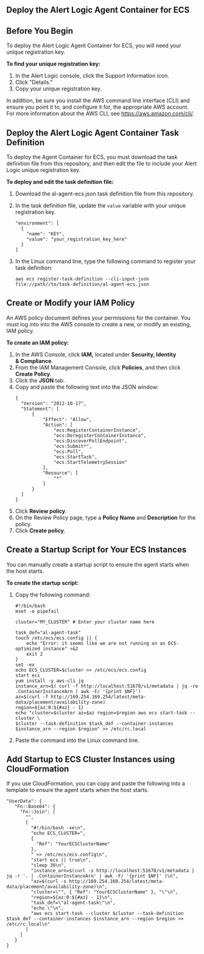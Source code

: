 ## Deploy the Alert Logic Agent Container for ECS

## Before You Begin
To deploy the Alert Logic Agent Container for ECS, you will need your unique registration key. 

**To find your unique registration key:**

1. In the Alert Logic console, click the Support Information icon.
2. Click "Details."
3. Copy your unique registration key.

In addition, be sure you install the AWS command line interface (CLI) and ensure you point it to, and configure it for, the appropriate AWS account. For more information about the AWS CLI, see https://aws.amazon.com/cli/. 

## Deploy the Alert Logic Agent Container Task Definition
To deploy the Agent Container for ECS, you must download the task definition file from this repository, and then edit the file to include your Alert Logic unique registration key.

**To deploy and edit the task definition file:**
1. Download the al-agent-ecs.json task definition file from this repository.

2. In the task definition file, update the ```value``` variable with your unique registration key.
   ```
   "environment": [
     {
       "name": "KEY",
       "value": "your_registration_key_here"
     }
   ]
   ```
3. In the Linux command line, type the following command to register your task definition:
   ```
   aws ecs register-task-definition --cli-input-json file://path//to/task-definition/al-agent-ecs.json
   ```
   
## Create or Modify your IAM Policy
An AWS policy document defines your permissions for the container. You must log into into the AWS console to create a new, or modify an existing, IAM policy.

**To create an IAM policy:** 

1. In the AWS Console, click **IAM,** located under **Security, Identity & Compliance**.
2. From the IAM Management Console, click **Policies**, and then click **Create Policy**.
3. Click the **JSON** tab.
4. Copy and paste the following text into the JSON window:
   ```
   {
     "Version": "2012-10-17",
     "Statement": [
         {
             "Effect": "Allow",
             "Action": [
                 "ecs:RegisterContainerInstance",
                 "ecs:DeregisterContainerInstance",
                 "ecs:DiscoverPollEndpoint",
                 "ecs:Submit*",
                 "ecs:Poll",
                 "ecs:StartTask",
                 "ecs:StartTelemetrySession"
             ],
             "Resource": [
                 "*"
             ]
         }
     ]
   }
   ```
5. Click **Review policy**.
6. On the Review Policy page, type a **Policy Name** and **Description** for the policy.
7. Click **Create policy**.
   
## Create a Startup Script for Your ECS Instances
You can manually create a startup script to ensure the agent starts when the host starts. 

**To create the startup script:**
1. Copy the following command:
   ```
   #!/bin/bash
   mset -o pipefail

   cluster="MY_CLUSTER" # Enter your cluster name here

   task_def="al-agent-task"
   touch /etc/ecs/ecs.config || {
       echo "Error: it seems like we are not running on an ECS-optimized instance" >&2
       exit 2
   }
   set -ex
   echo ECS_CLUSTER=$cluster >> /etc/ecs/ecs.config
   start ecs
   yum install -y aws-cli jq
   instance_arn=$( curl -f http://localhost:51678/v1/metadata | jq -re .ContainerInstanceArn | awk -F/ '{print $NF}')
   az=$(curl -f http://169.254.169.254/latest/meta-data/placement/availability-zone)
   region=${az:0:${#az} - 1}
   echo "cluster=$cluster az=$az region=$region aws ecs start-task --cluster \
   $cluster --task-definition $task_def --container-instances $instance_arn --region $region" >> /etc/rc.local
   ```
2. Paste the command into the Linux command line. 

## Add Startup to ECS Cluster Instances using CloudFormation 
If you use CloudFormation, you can copy and paste the following into a template to ensure the agent starts when the host starts. 

   ```
   "UserData": {
      "Fn::Base64": {
        "Fn::Join": [
          "",
          [
            "#!/bin/bash -xe\n",
            "echo ECS_CLUSTER=",
            {
              "Ref": "YourECSClusterName"
            },
            " >> /etc/ecs/ecs.config\n",
            "start ecs || true\n",
            "sleep 30\n",
            "instance_arn=$(curl -s http://localhost:51678/v1/metadata | jq -r '. | .ContainerInstanceArn' | awk -F/ '{print $NF}' )\n",
            "az=$(curl -s http://169.254.169.254/latest/meta-data/placement/availability-zone)\n",
            "cluster=\"", { "Ref": "YourECSClusterName" }, "\"\n",
            "region=${az:0:${#az} - 1}\n",
            "task_def=\"al-agent-task\"\n",
            "echo \"\n",
            "aws ecs start-task --cluster $cluster --task-definition $task_def --container-instances $instance_arn --region $region >> /etc/rc.local\n"
          ]
        ]
      }
   }
   ```
